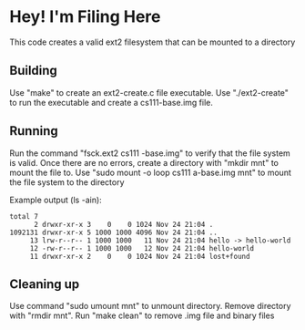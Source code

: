# Hey! I'm Filing Here

This code creates a valid ext2 filesystem that can be 
mounted to a directory

## Building

Use "make" to create an ext2-create.c file executable.
Use "./ext2-create" to run the executable and create a cs111-base.img file.

## Running

Run the command "fsck.ext2 cs111 -base.img" to verify that the file system is valid. 
Once there are no errors, create a directory with "mkdir mnt" to mount the file to. 
Use "sudo mount -o loop cs111 a-base.img mnt" to mount the file system to the directory

Example output (ls -ain):
```
total 7
      2 drwxr-xr-x 3    0    0 1024 Nov 24 21:04 .
1092131 drwxr-xr-x 5 1000 1000 4096 Nov 24 21:04 ..
     13 lrw-r--r-- 1 1000 1000   11 Nov 24 21:04 hello -> hello-world
     12 -rw-r--r-- 1 1000 1000   12 Nov 24 21:04 hello-world
     11 drwxr-xr-x 2    0    0 1024 Nov 24 21:04 lost+found
```
## Cleaning up

Use command "sudo umount mnt" to unmount directory.
Remove directory with "rmdir mnt".
Run "make clean" to remove .img file and binary files
